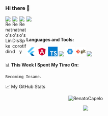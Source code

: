 ### Hi there 👋
<a href="https://www.linkedin.com/in/renato-capelo-ventura/">
  <img align="left" alt="Renato's Linkedin" width="22px" src="https://cdn-icons-png.flaticon.com/512/174/174857.png"/>
</a>
<a href="https://discord.com/users/416268579353133056">
  <img align="left" alt="Renato's Discord" width="22px" src="https://lh3.googleusercontent.com/qjyS2FBKXz8JStcMKofzOqmJuxIOPJ9q-EWE8EdiYP2w1kLob8VwR-Kpcv6AiG2FPTzN=s32" />
</a>
<a href="https://open.spotify.com/user/2rl7bw7ffjk27q25epvs6fau3?si=KcusGbHiQP-rrrnHd58w7w">
  <img align="left" alt="Renato's Spotify" width="22px" src="https://upload.wikimedia.org/wikipedia/commons/1/19/Spotify_logo_without_text.svg" />
</a>

![](https://visitor-badge.glitch.me/badge?page_id=RenatoCapelo.RenatoCapelo)

<br />

**Languages and Tools:**  

<code><img height="30" src="https://raw.githubusercontent.com/github/explore/80688e429a7d4ef2fca1e82350fe8e3517d3494d/topics/flutter/flutter.png"></code>
<code><img height="30" src="https://raw.githubusercontent.com/github/explore/80688e429a7d4ef2fca1e82350fe8e3517d3494d/topics/angular/angular.png"></code>
<code><img height="30" src="https://raw.githubusercontent.com/github/explore/80688e429a7d4ef2fca1e82350fe8e3517d3494d/topics/typescript/typescript.png"></code>
<code><img height="30" src="https://user-images.githubusercontent.com/55708901/170852510-7db075a8-b50a-4265-b4b7-2fe2283713a7.jpeg"></code>
<code><img height="30" src="https://raw.githubusercontent.com/github/explore/80688e429a7d4ef2fca1e82350fe8e3517d3494d/topics/xamarin/xamarin.png"></code>
<code><img height="30" src="https://raw.githubusercontent.com/github/explore/80688e429a7d4ef2fca1e82350fe8e3517d3494d/topics/git/git.png"></code>
<code><img height="30" src="https://user-images.githubusercontent.com/55708901/170852096-3645ce12-abd4-4059-a473-d900a36dba8e.png"></code>

📊 **This Week I Spent My Time On:**
<!--START_SECTION:waka-->

```text
Becoming Insane.
```

<!--END_SECTION:waka-->
📈 My GitHub Stats

<p align="center"> <img src="https://github-readme-stats.vercel.app/api?username=RenatoCapelo&show_icons=true&theme=gotham&count_private=true" alt="RenatoCapelo" />
<p align="center"> <img src="https://github-readme-stats.vercel.app/api/top-langs/?username=RenatoCapelo"/>
